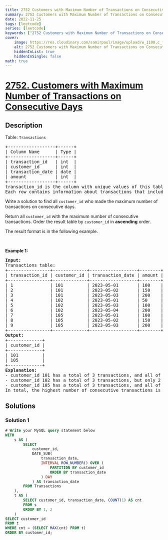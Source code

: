 ```yaml
---
title: 2752 Customers with Maximum Number of Transactions on Consecutive Days
summary: 2752 Customers with Maximum Number of Transactions on Consecutive Days LeetCode Solution Explained
date: 2022-11-25
tags: [leetcode]
series: [leetcode]
keywords: ["2752 Customers with Maximum Number of Transactions on Consecutive Days LeetCode Solution Explained in all languages", "2752 Customers with Maximum Number of Transactions on Consecutive Days", "LeetCode", "leetcode solution in Python3 C++ Java Go PHP Ruby Swift TypeScript Rust C# JavaScript C", "GeeksforGeeks", "InterviewBit", "Coding Ninjas", "HackerRank", "HackerEarth", "CodeChef", "TopCoder", "AlgoExpert", "freeCodeCamp", "Codeforces", "GitHub", "AtCoder", "Samir Paul"]
cover:
    image: https://res.cloudinary.com/samirpaul/image/upload/w_1100,c_fit,co_rgb:FFFFFF,l_text:Arial_75_bold:2752 Customers with Maximum Number of Transactions on Consecutive Days - Solution Explained/problem-solving.webp
    alt: 2752 Customers with Maximum Number of Transactions on Consecutive Days
    hiddenInList: true
    hiddenInSingle: false
math: true
---
```



# [2752. Customers with Maximum Number of Transactions on Consecutive Days](https://leetcode.com/problems/customers-with-maximum-number-of-transactions-on-consecutive-days)


## Description

<p>Table: <code>Transactions</code></p>

<pre>
+------------------+------+
| Column Name      | Type |
+------------------+------+
| transaction_id   | int  |
| customer_id      | int  |
| transaction_date | date |
| amount           | int  |
+------------------+------+
transaction_id is the column with unique values of this table.
Each row contains information about transactions that includes unique (customer_id, transaction_date) along with the corresponding customer_id and amount.   
</pre>

<p>Write a solution to find all&nbsp;<code>customer_id</code>&nbsp;who made the maximum number of transactions on consecutive days.</p>

<p>Return all <code>customer_id</code>&nbsp;with the maximum number of consecutive transactions.&nbsp;Order the result table by&nbsp;<code>customer_id</code> in <strong>ascending</strong> order.</p>

<p>The&nbsp;result format is in the following example.</p>

<p>&nbsp;</p>
<p><strong class="example">Example 1:</strong></p>

<pre>
<strong>Input:</strong> 
Transactions table:
+----------------+-------------+------------------+--------+
| transaction_id | customer_id | transaction_date | amount |
+----------------+-------------+------------------+--------+
| 1              | 101         | 2023-05-01       | 100    |
| 2              | 101         | 2023-05-02       | 150    |
| 3              | 101         | 2023-05-03       | 200    |
| 4              | 102         | 2023-05-01       | 50     |
| 5              | 102         | 2023-05-03       | 100    |
| 6              | 102         | 2023-05-04       | 200    |
| 7              | 105         | 2023-05-01       | 100    |
| 8              | 105         | 2023-05-02       | 150    |
| 9              | 105         | 2023-05-03       | 200    |
+----------------+-------------+------------------+--------+
<strong>Output:</strong> 
+-------------+
| customer_id | 
+-------------+
| 101         | 
| 105         | 
+-------------+
<strong>Explanation:</strong> 
- customer_id 101 has a total of 3 transactions, and all of them are consecutive.
- customer_id 102 has a total of 3 transactions, but only 2 of them are consecutive. 
- customer_id 105 has a total of 3 transactions, and all of them are consecutive.
In total, the highest number of consecutive transactions is 3, achieved by customer_id 101 and 105. The customer_id are sorted in ascending order.
</pre>

## Solutions

### Solution 1

<!-- tabs:start -->

```sql
# Write your MySQL query statement below
WITH
    s AS (
        SELECT
            customer_id,
            DATE_SUB(
                transaction_date,
                INTERVAL ROW_NUMBER() OVER (
                    PARTITION BY customer_id
                    ORDER BY transaction_date
                ) DAY
            ) AS transaction_date
        FROM Transactions
    ),
    t AS (
        SELECT customer_id, transaction_date, COUNT(1) AS cnt
        FROM s
        GROUP BY 1, 2
    )
SELECT customer_id
FROM t
WHERE cnt = (SELECT MAX(cnt) FROM t)
ORDER BY customer_id;
```

<!-- tabs:end -->

<!-- end -->
